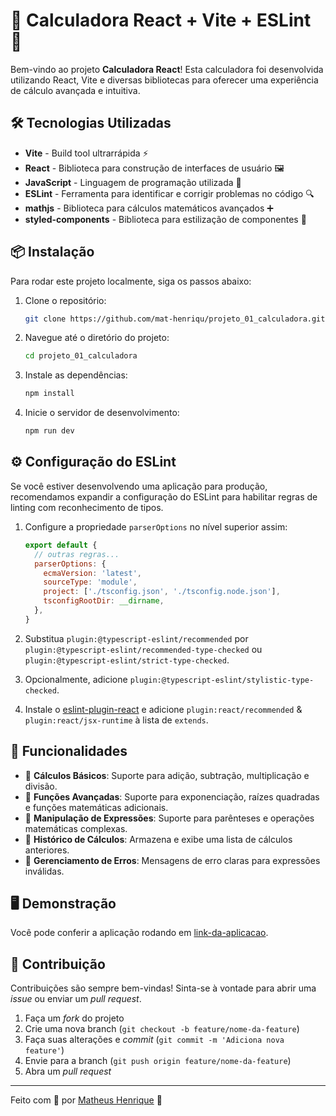 
# 🧮 Calculadora React + Vite + ESLint 🚀

Bem-vindo ao projeto **Calculadora React**! Esta calculadora foi desenvolvida utilizando React, Vite e diversas bibliotecas para oferecer uma experiência de cálculo avançada e intuitiva.

## 🛠️ Tecnologias Utilizadas

- **Vite** - Build tool ultrarrápida ⚡
- **React** - Biblioteca para construção de interfaces de usuário 🖼️
- **JavaScript** - Linguagem de programação utilizada 📝
- **ESLint** - Ferramenta para identificar e corrigir problemas no código 🔍
- **mathjs** - Biblioteca para cálculos matemáticos avançados ➕
- **styled-components** - Biblioteca para estilização de componentes 💅

## 📦 Instalação

Para rodar este projeto localmente, siga os passos abaixo:

1. Clone o repositório:
   ```bash
   git clone https://github.com/mat-henriqu/projeto_01_calculadora.git
   ```
2. Navegue até o diretório do projeto:
   ```bash
   cd projeto_01_calculadora
   ```
3. Instale as dependências:
   ```bash
   npm install
   ```
4. Inicie o servidor de desenvolvimento:
   ```bash
   npm run dev
   ```

## ⚙️ Configuração do ESLint

Se você estiver desenvolvendo uma aplicação para produção, recomendamos expandir a configuração do ESLint para habilitar regras de linting com reconhecimento de tipos.

1. Configure a propriedade `parserOptions` no nível superior assim:
   ```js
   export default {
     // outras regras...
     parserOptions: {
       ecmaVersion: 'latest',
       sourceType: 'module',
       project: ['./tsconfig.json', './tsconfig.node.json'],
       tsconfigRootDir: __dirname,
     },
   }
   ```

2. Substitua `plugin:@typescript-eslint/recommended` por `plugin:@typescript-eslint/recommended-type-checked` ou `plugin:@typescript-eslint/strict-type-checked`.
3. Opcionalmente, adicione `plugin:@typescript-eslint/stylistic-type-checked`.
4. Instale o [eslint-plugin-react](https://github.com/jsx-eslint/eslint-plugin-react) e adicione `plugin:react/recommended` & `plugin:react/jsx-runtime` à lista de `extends`.

## 🚀 Funcionalidades

- 🔢 **Cálculos Básicos**: Suporte para adição, subtração, multiplicação e divisão.
- 🔢 **Funções Avançadas**: Suporte para exponenciação, raízes quadradas e funções matemáticas adicionais.
- 🧮 **Manipulação de Expressões**: Suporte para parênteses e operações matemáticas complexas.
- 📜 **Histórico de Cálculos**: Armazena e exibe uma lista de cálculos anteriores.
- 🚫 **Gerenciamento de Erros**: Mensagens de erro claras para expressões inválidas.

## 🖥️ Demonstração

Você pode conferir a aplicação rodando em [link-da-aplicacao](https://mat-henriqu.github.io/projeto_01_calculadora/).

## 🤝 Contribuição

Contribuições são sempre bem-vindas! Sinta-se à vontade para abrir uma _issue_ ou enviar um _pull request_.

1. Faça um _fork_ do projeto
2. Crie uma nova branch (`git checkout -b feature/nome-da-feature`)
3. Faça suas alterações e _commit_ (`git commit -m 'Adiciona nova feature'`)
4. Envie para a branch (`git push origin feature/nome-da-feature`)
5. Abra um _pull request_

---

Feito com 💙 por [Matheus Henrique](https://github.com/mat-henriqu/) 🚀
